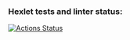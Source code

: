 ### Hexlet tests and linter status:
[![Actions Status](https://github.com/shkoderlena/fullstack-javascript-project-44/actions/workflows/hexlet-check.yml/badge.svg)](https://github.com/shkoderlena/fullstack-javascript-project-44/actions)